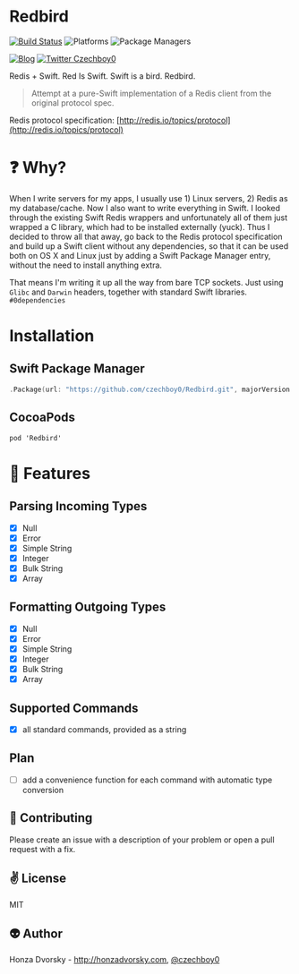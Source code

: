 # Redbird

[![Build Status](https://travis-ci.org/czechboy0/Redbird.svg?branch=master)](https://travis-ci.org/czechboy0/Redbird)
![Platforms](https://img.shields.io/badge/tested%20on%20platforms-Linux%20%7C%20OS%20X-blue.svg)
![Package Managers](https://img.shields.io/badge/package%20managers-swiftpm%20%7C%20CocoaPods-yellow.svg)

[![Blog](https://img.shields.io/badge/blog-honzadvorsky.com-green.svg)](http://honzadvorsky.com)
[![Twitter Czechboy0](https://img.shields.io/badge/twitter-czechboy0-green.svg)](http://twitter.com/czechboy0)

Redis + Swift. Red Is Swift. Swift is a bird. Redbird.

> Attempt at a pure-Swift implementation of a Redis client from the original protocol spec.

Redis protocol specification: [http://redis.io/topics/protocol](http://redis.io/topics/protocol)

# :question: Why?
When I write servers for my apps, I usually use 1) Linux servers, 2) Redis as my database/cache. Now I also want to write everything in Swift. I looked through the existing Swift Redis wrappers and unfortunately all of them just wrapped a C library, which had to be installed externally (yuck). Thus I decided to throw all that away, go back to the Redis protocol specification and build up a Swift client without any dependencies, so that it can be used both on OS X and Linux just by adding a Swift Package Manager entry, without the need to install anything extra.

That means I'm writing it up all the way from bare TCP sockets. Just using `Glibc` and `Darwin` headers, together with standard Swift libraries. `#0dependencies`

# Installation

## Swift Package Manager

```swift
.Package(url: "https://github.com/czechboy0/Redbird.git", majorVersion: 0, minor: 0)
```

## CocoaPods

```
pod 'Redbird'
```

# :construction_worker: Features

## Parsing Incoming Types
- [x] Null
- [x] Error
- [x] Simple String
- [x] Integer
- [x] Bulk String
- [x] Array

## Formatting Outgoing Types
- [x] Null
- [x] Error
- [x] Simple String
- [x] Integer
- [x] Bulk String
- [x] Array

## Supported Commands
- [x] all standard commands, provided as a string

## Plan
- [ ] add a convenience function for each command with automatic type conversion 

:gift_heart: Contributing
------------
Please create an issue with a description of your problem or open a pull request with a fix.

:v: License
-------
MIT

:alien: Author
------
Honza Dvorsky - http://honzadvorsky.com, [@czechboy0](http://twitter.com/czechboy0)
